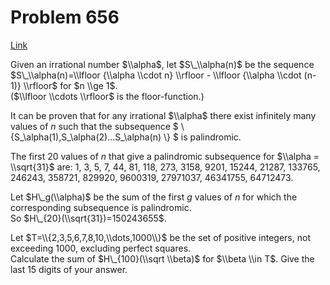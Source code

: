 # Problem 656

[Link](https://projecteuler.net/problem=656)

Given an irrational number $\\alpha$, let $S\_\\alpha(n)$ be the sequence $S\_\\alpha(n)=\\lfloor {\\alpha \\cdot n} \\rfloor - \\lfloor {\\alpha \\cdot (n-1)} \\rfloor$ for $n \\ge 1$.  
($\\lfloor \\cdots \\rfloor$ is the floor-function.) 

It can be proven that for any irrational $\\alpha$ there exist infinitely many values of $n$ such that the subsequence $ \\{S\_\\alpha(1),S\_\\alpha(2)...S\_\\alpha(n) \\} $ is palindromic.

The first $20$ values of $n$ that give a palindromic subsequence for $\\alpha = \\sqrt{31}$ are: $1$, $3$, $5$, $7$, $44$, $81$, $118$, $273$, $3158$, $9201$, $15244$, $21287$, $133765$, $246243$, $358721$, $829920$, $9600319$, $27971037$, $46341755$, $64712473$.

Let $H\_g(\\alpha)$ be the sum of the first $g$ values of $n$ for which the corresponding subsequence is palindromic.  
So $H\_{20}(\\sqrt{31})=150243655$. 

Let $T=\\{2,3,5,6,7,8,10,\\dots,1000\\}$ be the set of positive integers, not exceeding $1000$, excluding perfect squares.  
Calculate the sum of $H\_{100}(\\sqrt \\beta)$ for $\\beta \\in T$. Give the last $15$ digits of your answer.
